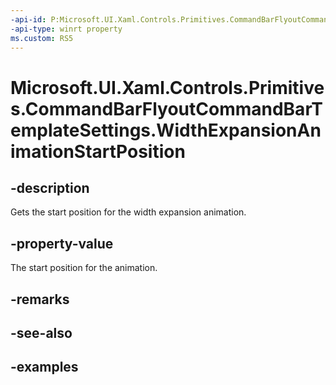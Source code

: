 ```yaml
---
-api-id: P:Microsoft.UI.Xaml.Controls.Primitives.CommandBarFlyoutCommandBarTemplateSettings.WidthExpansionAnimationStartPosition
-api-type: winrt property
ms.custom: RS5
---
```

<!-- Property syntax.
public double WidthExpansionAnimationStartPosition { get; }
-->

# Microsoft.UI.Xaml.Controls.Primitives.CommandBarFlyoutCommandBarTemplateSettings.WidthExpansionAnimationStartPosition


## -description

Gets the start position for the width expansion animation.


## -property-value

The start position for the animation.


## -remarks


## -see-also


## -examples


